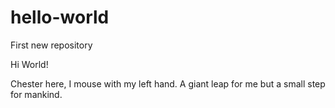# hello-world
First new repository

Hi World!

Chester here, I mouse with my left hand.
A giant leap for me but a small step for mankind.

